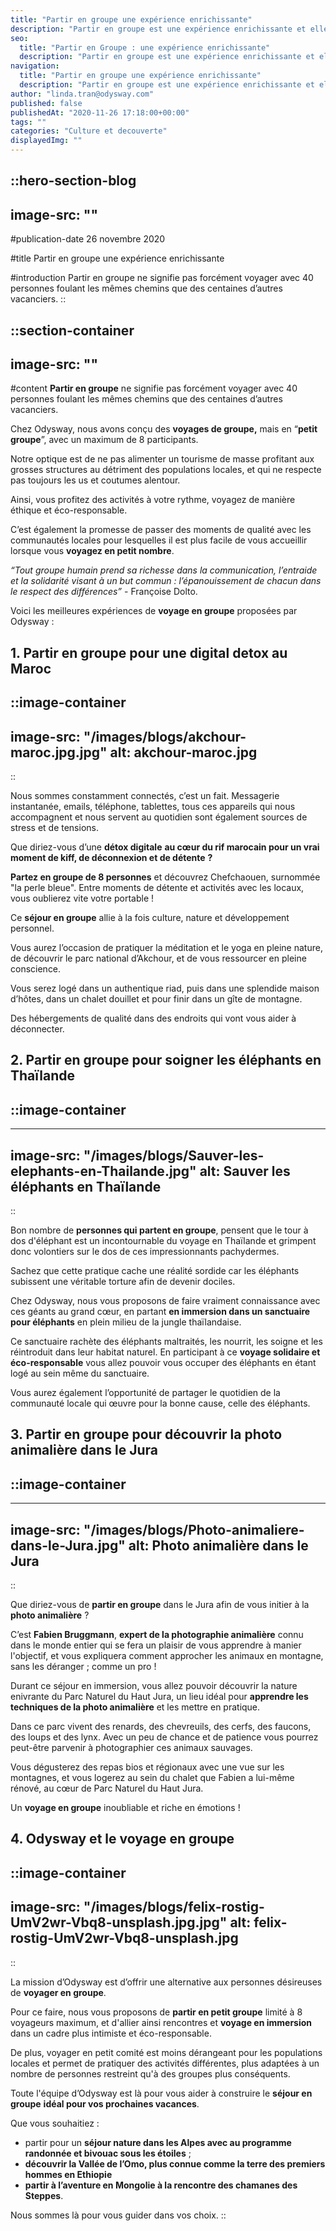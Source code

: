 ```yaml
---
title: "Partir en groupe une expérience enrichissante"
description: "Partir en groupe est une expérience enrichissante et elle permet de rencontrer des passionnés de voyage comme vous. Partez en petit groupe avec Odysway !"
seo:
  title: "Partir en Groupe : une expérience enrichissante"
  description: "Partir en groupe est une expérience enrichissante et elle permet de rencontrer des passionnés de voyage comme vous. Partez en petit groupe avec Odysway !"
navigation:
  title: "Partir en groupe une expérience enrichissante"
  description: "Partir en groupe est une expérience enrichissante et elle permet de rencontrer des passionnés de voyage comme vous. Partez en petit groupe avec Odysway !"
author: "linda.tran@odysway.com"
published: false
publishedAt: "2020-11-26 17:18:00+00:00"
tags: ""
categories: "Culture et decouverte"
displayedImg: ""
---
```


::hero-section-blog
---
image-src: ""
---
#publication-date
26 novembre 2020

#title
Partir en groupe une expérience enrichissante

#introduction
Partir en groupe ne signifie pas forcément voyager avec 40 personnes foulant les mêmes chemins que des centaines d’autres vacanciers.
::

::section-container
---
image-src: ""
---
#content
**Partir en groupe** ne signifie pas forcément voyager avec 40 personnes foulant les mêmes chemins que des centaines d’autres vacanciers.

Chez Odysway, nous avons conçu des **voyages de groupe,** mais en “**petit groupe**”, avec un maximum de 8 participants.

Notre optique est de ne pas alimenter un tourisme de masse profitant aux grosses structures au détriment des populations locales, et qui ne respecte pas toujours les us et coutumes alentour.

Ainsi, vous profitez des activités à votre rythme, voyagez de manière éthique et éco-responsable.

C’est également la promesse de passer des moments de qualité avec les communautés locales pour lesquelles il est plus facile de vous accueillir lorsque vous **voyagez en petit nombre**.

_“Tout groupe humain prend sa richesse dans la communication, l’entraide et la solidarité visant à un but commun : l’épanouissement de chacun dans le respect des différences”_ - Françoise Dolto.

Voici les meilleures expériences de **voyage en groupe** proposées par Odysway :

## **1\. Partir en groupe pour une digital detox au Maroc**

::image-container
---
image-src: "/images/blogs/akchour-maroc.jpg.jpg"
alt: akchour-maroc.jpg
---
::

Nous sommes constamment connectés, c’est un fait. Messagerie instantanée, emails, téléphone, tablettes, tous ces appareils qui nous accompagnent et nous servent au quotidien sont également sources de stress et de tensions.

Que diriez-vous d’une **détox digitale** **au cœur du rif marocain pour un vrai moment de kiff, de déconnexion et de détente** **?**

**Partez en groupe de 8 personnes** et découvrez Chefchaouen, surnommée "la perle bleue". Entre moments de détente et activités avec les locaux, vous oublierez vite votre portable !

Ce **séjour en groupe** allie à la fois culture, nature et développement personnel.

Vous aurez l’occasion de pratiquer la méditation et le yoga en pleine nature, de découvrir le parc national d’Akchour, et de vous ressourcer en pleine conscience.

Vous serez logé dans un authentique riad, puis dans une splendide maison d’hôtes, dans un chalet douillet et pour finir dans un gîte de montagne.

Des hébergements de qualité dans des endroits qui vont vous aider à déconnecter.

## 2\. Partir en groupe pour soigner les éléphants en Thaïlande

## ::image-container
---
image-src: "/images/blogs/Sauver-les-elephants-en-Thailande.jpg"
alt: Sauver les éléphants en Thaïlande
---
::

Bon nombre de **personnes qui partent en groupe**, pensent que le tour à dos d'éléphant est un incontournable du voyage en Thaïlande et grimpent donc volontiers sur le dos de ces impressionnants pachydermes.

Sachez que cette pratique cache une réalité sordide car les éléphants subissent une véritable torture afin de devenir dociles.

Chez Odysway, nous vous proposons de faire vraiment connaissance avec ces géants au grand cœur, en partant **en immersion dans un sanctuaire pour éléphants** en plein milieu de la jungle thaïlandaise.

Ce sanctuaire rachète des éléphants maltraités, les nourrit, les soigne et les réintroduit dans leur habitat naturel. En participant à ce **voyage solidaire et éco-responsable** vous allez pouvoir vous occuper des éléphants en étant logé au sein même du sanctuaire.

Vous aurez également l’opportunité de partager le quotidien de la communauté locale qui œuvre pour la bonne cause, celle des éléphants.

## 3\. Partir en groupe pour découvrir la photo animalière dans le Jura

## ::image-container
---
image-src: "/images/blogs/Photo-animaliere-dans-le-Jura.jpg"
alt: Photo animalière dans le Jura
---
::  

Que diriez-vous de **partir en groupe** dans le Jura afin de vous initier à la **photo animalière** ?

C’est **Fabien Bruggmann**, **expert de la photographie animalière** connu dans le monde entier qui se fera un plaisir de vous apprendre à manier l'objectif, et vous expliquera comment approcher les animaux en montagne, sans les déranger ; comme un pro !

Durant ce séjour en immersion, vous allez pouvoir découvrir la nature enivrante du Parc Naturel du Haut Jura, un lieu idéal pour **apprendre les techniques de la photo animalière** et les mettre en pratique.

Dans ce parc vivent des renards, des chevreuils, des cerfs, des faucons, des loups et des lynx. Avec un peu de chance et de patience vous pourrez peut-être parvenir à photographier ces animaux sauvages.

Vous dégusterez des repas bios et régionaux avec une vue sur les montagnes, et vous logerez au sein du chalet que Fabien a lui-même rénové, au cœur de Parc Naturel du Haut Jura.

Un **voyage en groupe** inoubliable et riche en émotions !

## 4\. Odysway et le voyage en groupe

::image-container
---
image-src: "/images/blogs/felix-rostig-UmV2wr-Vbq8-unsplash.jpg.jpg"
alt: felix-rostig-UmV2wr-Vbq8-unsplash.jpg
---
::

La mission d’Odysway est d’offrir une alternative aux personnes désireuses de **voyager en groupe**.

Pour ce faire, nous vous proposons de **partir en petit groupe** limité à 8 voyageurs maximum, et d'allier ainsi rencontres et **voyage en immersion** dans un cadre plus intimiste et éco-responsable.

De plus, voyager en petit comité est moins dérangeant pour les populations locales et permet de pratiquer des activités différentes, plus adaptées à un nombre de personnes restreint qu'à des groupes plus conséquents. 

Toute l'équipe d’Odysway est là pour vous aider à construire le **séjour en groupe** **idéal pour vos prochaines vacances**.

Que vous souhaitiez : 

*   partir pour un **séjour nature dans les Alpes avec au programme randonnée et bivouac sous les étoiles** ; 
*   **découvrir la Vallée de l’Omo, plus connue comme la terre des premiers hommes en Ethiopie**
*   **partir à l’aventure en Mongolie à la rencontre des chamanes des Steppes**. 

Nous sommes là pour vous guider dans vos choix.
::
